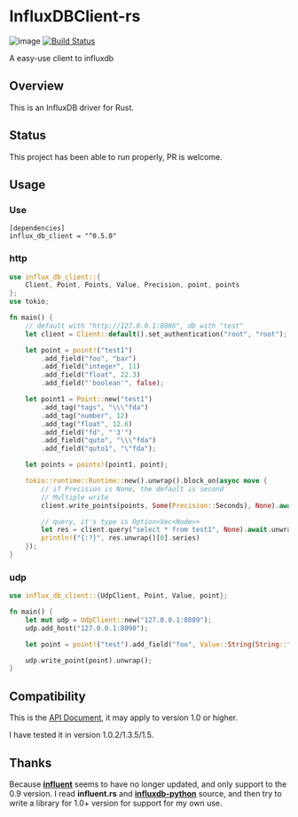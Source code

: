 # InfluxDBClient-rs

![image](https://img.shields.io/crates/v/influx_db_client.svg)
[![Build Status](https://api.travis-ci.org/driftluo/InfluxDBClient-rs.svg?branch=master)](https://travis-ci.org/driftluo/InfluxDBClient-rs)

A easy-use client to influxdb

## Overview

This is an InfluxDB driver for Rust.

## Status

This project has been able to run properly, PR is welcome.

## Usage

### Use

```
[dependencies]
influx_db_client = "^0.5.0"
```

### http

```Rust
use influx_db_client::{
    Client, Point, Points, Value, Precision, point, points
};
use tokio;

fn main() {
    // default with "http://127.0.0.1:8086", db with "test"
    let client = Client::default().set_authentication("root", "root");

    let point = point!("test1")
        .add_field("foo", "bar")
        .add_field("integer", 11)
        .add_field("float", 22.3)
        .add_field("'boolean'", false);

    let point1 = Point::new("test1")
        .add_tag("tags", "\\\"fda")
        .add_tag("number", 12)
        .add_tag("float", 12.6)
        .add_field("fd", "'3'")
        .add_field("quto", "\\\"fda")
        .add_field("quto1", "\"fda");

    let points = points!(point1, point);

    tokio::runtime::Runtime::new().unwrap().block_on(async move {
        // if Precision is None, the default is second
        // Multiple write
        client.write_points(points, Some(Precision::Seconds), None).await.unwrap();

        // query, it's type is Option<Vec<Node>>
        let res = client.query("select * from test1", None).await.unwrap();
        println!("{:?}", res.unwrap()[0].series)
    });
}
```

### udp

```Rust
use influx_db_client::{UdpClient, Point, Value, point};

fn main() {
    let mut udp = UdpClient::new("127.0.0.1:8089");
    udp.add_host("127.0.0.1:8090");

    let point = point!("test").add_field("foo", Value::String(String::from("bar")));

    udp.write_point(point).unwrap();
}
```

## Compatibility

This is the [API Document](https://docs.influxdata.com/influxdb/v1.2/tools/api/), it may apply to version 1.0 or higher.

I have tested it in version 1.0.2/1.3.5/1.5.

## Thanks

Because [**influent**](https://github.com/gobwas/influent.rs) seems to have no longer updated, and only support to the 0.9 version. I read **influent.rs** and [**influxdb-python**](https://github.com/influxdata/influxdb-python) source, and then try to write a library for 1.0+ version for support for my own use.
